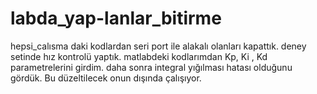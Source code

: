 # labda_yap-lanlar_bitirme
hepsi_calısma daki kodlardan seri port ile alakalı olanları kapattık. deney setinde hız kontrolü yaptık. matlabdeki kodlarımdan Kp, Ki , Kd parametrelerini girdim. daha sonra integral yığılması hatası olduğunu gördük. Bu düzeltilecek onun dışında çalışıyor.
